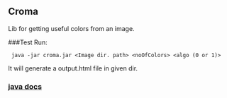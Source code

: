 ## Croma #

Lib for getting useful colors from an image.

###Test
Run:

     java -jar croma.jar <Image dir. path> <noOfColors> <algo (0 or 1)> 
     
  It will generate a output.html file in given dir.


### [java docs](https://kamalkishor1991.github.com/croma/index.html)


